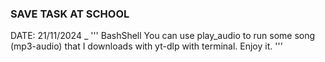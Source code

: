 ### SAVE TASK AT SCHOOL 
DATE: 21/11/2024 _
''' BashShell
You can use play_audio to run some song (mp3-audio) that I downloads with yt-dlp with terminal.
Enjoy it.
'''
